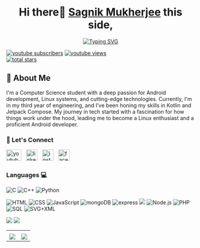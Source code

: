 <link rel="stylesheet" href="https://cdn.jsdelivr.net/gh/devicons/devicon@v2.15.1/devicon.min.css">
<h1 align="center"><font family="outfit">Hi there👋 <a href="https://www.linkedin.com/in/sagnikmukherjee/">Sagnik Mukherjee</a> this side,</font></h1>
<p align="center">
<a href="https://git.io/typing-svg"><img src="https://readme-typing-svg.herokuapp.com?font=Fira+Code&duration=2000&pause=200&color=EBF724&width=435&lines=Native+Android+Dev;Content+Creator;Freelancer" alt="Typing SVG" /></a></p>


<p align="left">
      <a href="https://www.youtube.com/c/technotrove?sub_confirmation=1">
         <img alt="youtube subscribers" title="Subscribe to my YouTube channel" src="https://custom-icon-badges.demolab.com/youtube/channel/subscribers/UCHYT8CbDk-oCBaVdyjIePNQ?color=%23E05D44&label=SUBSCRIBE&logo=video&logoColor=white&style=for-the-badge&labelColor=CE4630"/></a> 
      <a href="https://www.youtube.com/c/technotrove">
         <img alt="youtube views" title="YouTube views" src="https://custom-icon-badges.demolab.com/youtube/channel/views/UCHYT8CbDk-oCBaVdyjIePNQ?color=%23E1AD0E&logo=eye&logoColor=white&style=for-the-badge&labelColor=C79600"/></a> <br>
  
  <a href="https://github.com/itssagnikmukherjee?tab=repositories&sort=stargazers">
         <img alt="total stars" title="Total stars on GitHub" src="https://custom-icon-badges.demolab.com/github/stars/itssagnikmukherjee?color=55960c&style=for-the-badge&labelColor=488207&logo=star"/></a>
  
   </p>

## 🚀 About Me
<p>
      I'm a Computer Science student with a deep passion for Android development, Linux systems, and cutting-edge technologies. Currently, I'm in my third year of engineering, and I’ve been honing my skills in Kotlin and Jetpack Compose. My journey in tech started with a fascination for how things work under the hood, leading me to become a Linux enthusiast and a proficient Android developer.
</p>

### 🤝 Let's Connect

<a href="https://www.youtube.com/c/TechnoTrove"><img align="left" alt="youtube" width="40px" height="30px" style="padding-right:10px;" src="https://user-images.githubusercontent.com/83669035/193305703-404e18ae-7198-4473-8654-cef16349eb7a.png"/></a>
<a href="https://www.linkedin.com/in/sagnikmukherjee/"><img align="left" alt="linkedin" width="30px" style="padding-right:10px;" src="https://upload.wikimedia.org/wikipedia/commons/thumb/8/81/LinkedIn_icon.svg/2048px-LinkedIn_icon.svg.png"/></a>
<a href="https://www.instagram.com/technotrove/"><img align="left" alt="instagram" width="30px" style="padding-right:10px;" src="https://upload.wikimedia.org/wikipedia/commons/thumb/9/96/Instagram.svg/1200px-Instagram.svg.png"/></a>
<a href="https://www.facebook.com/TechnoTrove"><img align="left" alt="facebook" width="30px" style="padding-right:10px;" src="https://upload.wikimedia.org/wikipedia/commons/thumb/5/51/Facebook_f_logo_%282019%29.svg/1365px-Facebook_f_logo_%282019%29.svg.png"/></a>
<br><br>

### Languages 💻

<p>
<img alt="C" src="https://custom-icon-badges.demolab.com/badge/C-03599C.svg?logo=c-in-hexagon&logoColor=white">
 <img alt="C++" src="https://custom-icon-badges.demolab.com/badge/C++-9C033A.svg?logo=cpp2&logoColor=white">
 <img alt="Python" src="https://img.shields.io/badge/Python-14354C.svg?logo=python&logoColor=white">
      
 </p>
 
 <p>
<img alt="HTML" src="https://img.shields.io/badge/HTML-E34F26.svg?logo=html5&logoColor=white">
<img alt="CSS" src="https://img.shields.io/badge/CSS-1572B6.svg?logo=css3&logoColor=white">
<img alt="JavaScript" src="https://img.shields.io/badge/JavaScript-F7DF1E.svg?logo=javascript&logoColor=black">
<img alt="mongoDB" src="https://img.shields.io/badge/mongodb-%2347A248.svg?logo=mongodb&logoColor=white">
<img alt="express" src="https://img.shields.io/badge/express-%23000000.svg?logo=express&logoColor=white">
<img src="https://img.shields.io/badge/react-%2361DAFB.svg?&logo=react&logoColor=black">
<img alt="Node.js" src="https://img.shields.io/badge/Node.js-43853D.svg?logo=node.js&logoColor=white">
<img alt="PHP" src="https://img.shields.io/badge/PHP-777BB4.svg?logo=php&logoColor=white">
 <img alt="SQL" src="https://custom-icon-badges.demolab.com/badge/SQL-025E8C.svg?logo=database&logoColor=white">
 <img alt="SVG+XML" src="https://img.shields.io/badge/SVG%2BXML-e0982c.svg?logo=svg&logoColor=white">
   
</p>

<p>
<img src="https://img.shields.io/badge/tailwind%20css-%2338B2AC.svg?&logo=tailwind%20css&logoColor=white">
<img src="https://img.shields.io/badge/sass-%23CC6699.svg?&logo=sass&logoColor=white">

</p>


<table border="0">
  <tr>
    <td><img align="center" src="https://github-readme-stats.vercel.app/api?username=itssagnikmukherjee&show_icons=true&theme=dark&locale=en" alt="" /></td>
    <td><img src="https://github-readme-stats.vercel.app/api/top-langs?username=itssagnikmukherjee&show_icons=true&theme=dark&locale=en&layout=compact" alt="" /></td>
  </tr>
      <tr>
            <td><img src="https://github-profile-summary-cards.vercel.app/api/cards/profile-details?username=itssagnikmukherjee&theme=tokyonight"></td>
            <td><img src="https://github-readme-streak-stats.herokuapp.com/?user=itssagnikmukherjee&theme=tokyonight"></td>
      </tr>
</table>
